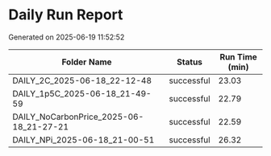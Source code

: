 # Daily Run Report
Generated on 2025-06-19 11:52:52

| Folder Name | Status     | Run Time (min) |
|-------------|------------|----------------|
| DAILY_2C_2025-06-18_22-12-48 | successful | 23.03 |
| DAILY_1p5C_2025-06-18_21-49-59 | successful | 22.79 |
| DAILY_NoCarbonPrice_2025-06-18_21-27-21 | successful | 22.59 |
| DAILY_NPi_2025-06-18_21-00-51 | successful | 26.32 |